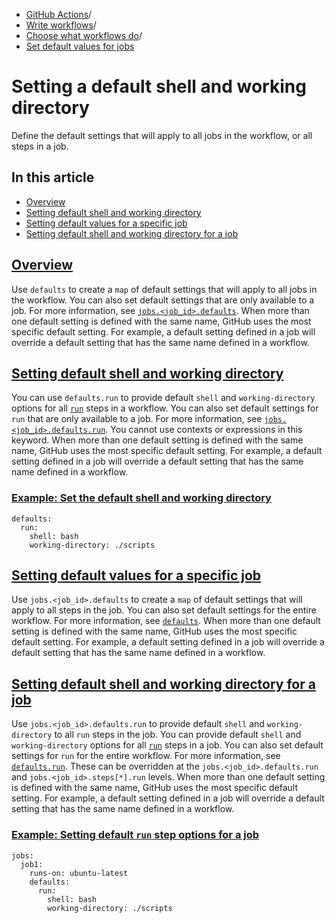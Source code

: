   * [GitHub Actions](https://docs.github.com/en/actions "GitHub Actions")/
  * [Write workflows](https://docs.github.com/en/actions/writing-workflows "Write workflows")/
  * [Choose what workflows do](https://docs.github.com/en/actions/writing-workflows/choosing-what-your-workflow-does "Choose what workflows do")/
  * [Set default values for jobs](https://docs.github.com/en/actions/writing-workflows/choosing-what-your-workflow-does/setting-a-default-shell-and-working-directory "Set default values for jobs")


# Setting a default shell and working directory
Define the default settings that will apply to all jobs in the workflow, or all steps in a job.
## In this article
  * [Overview](https://docs.github.com/en/actions/writing-workflows/choosing-what-your-workflow-does/setting-a-default-shell-and-working-directory#overview)
  * [Setting default shell and working directory](https://docs.github.com/en/actions/writing-workflows/choosing-what-your-workflow-does/setting-a-default-shell-and-working-directory#setting-default-shell-and-working-directory)
  * [Setting default values for a specific job](https://docs.github.com/en/actions/writing-workflows/choosing-what-your-workflow-does/setting-a-default-shell-and-working-directory#setting-default-values-for-a-specific-job)
  * [Setting default shell and working directory for a job](https://docs.github.com/en/actions/writing-workflows/choosing-what-your-workflow-does/setting-a-default-shell-and-working-directory#setting-default-shell-and-working-directory-for-a-job)


## [Overview](https://docs.github.com/en/actions/writing-workflows/choosing-what-your-workflow-does/setting-a-default-shell-and-working-directory#overview)
Use `defaults` to create a `map` of default settings that will apply to all jobs in the workflow. You can also set default settings that are only available to a job. For more information, see [`jobs.<job_id>.defaults`](https://docs.github.com/en/actions/using-workflows/workflow-syntax-for-github-actions#jobsjob_iddefaults).
When more than one default setting is defined with the same name, GitHub uses the most specific default setting. For example, a default setting defined in a job will override a default setting that has the same name defined in a workflow.
## [Setting default shell and working directory](https://docs.github.com/en/actions/writing-workflows/choosing-what-your-workflow-does/setting-a-default-shell-and-working-directory#setting-default-shell-and-working-directory)
You can use `defaults.run` to provide default `shell` and `working-directory` options for all [`run`](https://docs.github.com/en/actions/using-workflows/workflow-syntax-for-github-actions#jobsjob_idstepsrun) steps in a workflow. You can also set default settings for `run` that are only available to a job. For more information, see [`jobs.<job_id>.defaults.run`](https://docs.github.com/en/actions/using-workflows/workflow-syntax-for-github-actions#jobsjob_iddefaultsrun). You cannot use contexts or expressions in this keyword.
When more than one default setting is defined with the same name, GitHub uses the most specific default setting. For example, a default setting defined in a job will override a default setting that has the same name defined in a workflow.
### [Example: Set the default shell and working directory](https://docs.github.com/en/actions/writing-workflows/choosing-what-your-workflow-does/setting-a-default-shell-and-working-directory#example-set-the-default-shell-and-working-directory)
```
defaults:
  run:
    shell: bash
    working-directory: ./scripts

```

## [Setting default values for a specific job](https://docs.github.com/en/actions/writing-workflows/choosing-what-your-workflow-does/setting-a-default-shell-and-working-directory#setting-default-values-for-a-specific-job)
Use `jobs.<job_id>.defaults` to create a `map` of default settings that will apply to all steps in the job. You can also set default settings for the entire workflow. For more information, see [`defaults`](https://docs.github.com/en/actions/using-workflows/workflow-syntax-for-github-actions#defaults).
When more than one default setting is defined with the same name, GitHub uses the most specific default setting. For example, a default setting defined in a job will override a default setting that has the same name defined in a workflow.
## [Setting default shell and working directory for a job](https://docs.github.com/en/actions/writing-workflows/choosing-what-your-workflow-does/setting-a-default-shell-and-working-directory#setting-default-shell-and-working-directory-for-a-job)
Use `jobs.<job_id>.defaults.run` to provide default `shell` and `working-directory` to all `run` steps in the job.
You can provide default `shell` and `working-directory` options for all [`run`](https://docs.github.com/en/actions/using-workflows/workflow-syntax-for-github-actions#jobsjob_idstepsrun) steps in a job. You can also set default settings for `run` for the entire workflow. For more information, see [`defaults.run`](https://docs.github.com/en/actions/using-workflows/workflow-syntax-for-github-actions#defaultsrun).
These can be overridden at the `jobs.<job_id>.defaults.run` and `jobs.<job_id>.steps[*].run` levels.
When more than one default setting is defined with the same name, GitHub uses the most specific default setting. For example, a default setting defined in a job will override a default setting that has the same name defined in a workflow.
### [Example: Setting default `run` step options for a job](https://docs.github.com/en/actions/writing-workflows/choosing-what-your-workflow-does/setting-a-default-shell-and-working-directory#example-setting-default-run-step-options-for-a-job)
```
jobs:
  job1:
    runs-on: ubuntu-latest
    defaults:
      run:
        shell: bash
        working-directory: ./scripts

```

